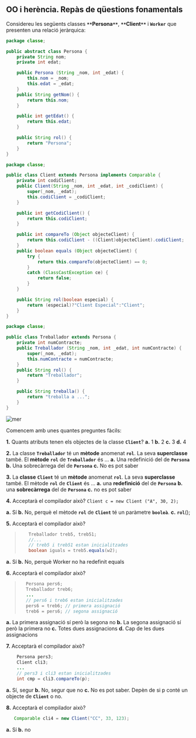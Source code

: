 ## OO i herència. Repàs de qüestions fonamentals

Considereu les següents classes **`**`Persona`**`**, **`**`Client`**`** i **`Worker`** que presenten una relació jeràrquica:

```java
package classe;

public abstract class Persona {
    private String nom;
    private int edat;

    public Persona (String _nom, int _edat) {
        this.nom = _nom;
        this.edat = _edat;
    }
    public String getNom() {
        return this.nom;
    }

    public int getEdat() {
        return this.edat;
    }

    public String rol() {
        return "Persona";
    }
}

```

```java
package classe;

public class Client extends Persona implements Comparable {
    private int codiClient;
    public Client(String _nom, int _edat, int _codiClient) {
        super(_nom, _edat);
        this.codiClient = _codiClient;
    }

    public int getCodiClient() {
        return this.codiClient;
    }

    public int compareTo (Object objecteClient) {
        return this.codiClient - ((Client)objecteClient).codiClient;
    }
    public boolean equals (Object objecteClient) {
        try {
            return this.compareTo(objecteClient) == 0;
        }
        catch (ClassCastException ce) {
            return false;
        }
    }

    public String rol(boolean especial) {
        return (especial)?"Client Especial":"Client";
    }
}
```

```java
package classe;

public class Treballador extends Persona {
    private int numContracte;
    public Treballador (String _nom, int _edat, int numContracte) {
        super(_nom, _edat);
        this.numContracte = numContracte;
    }
    public String rol() {
        return "Treballador";
    }

    public String treballa() {
        return "treballa a ...";
    }
}
```
![mer](package.png)

Comencem amb unes quantes preguntes fàcils:

**1.** Quants atributs tenen els objectes de la classe **`Client`**?
   **a.** 1
   **b.** 2
   **c.** 3
   **d.** 4

**2.** La classe **`Treballador`** té un **mètode** anomenat **`rol`**. La seva **superclasse** també. El **mètode** **`rol`** de **`Treballador`** és ...
   **a.** Una redefinició del de **`Persona`**
   **b.** Una sobrecàrrega del de **`Persona`**
   **c.** No es pot saber
   
**3.** La **classe** **`Client`** té un **mètode** anomenat **`rol`**. La seva **superclasse** també. El mètode
   **`rol`** de **`Client`** és ...
   **a.** una **redefinició** del de **`Persona`**
   **b.** una **sobrecàrrega** del de **`Persona`**
   **c.** no es pot saber

**4.** Acceptarà el compilador això?
   `Client c = new Client ("A", 30, 2);`

   **a.** Sí
   **b.** No, perquè el mètode **`rol`** de **`Client`** té un paràmetre **`booleà`**.
   **c.** **`rol`**();

**5.** Acceptarà el compilador això?
>```java
>    Treballador treb5, treb51;
>    //...
>    // treb5 i treb51 estan inicialitzades
>    boolean iguals = treb5.equals(w2);
>```

   **a.** Sí
   **b.** No, perquè Worker no ha redefinit equals

**6.** Acceptarà el compilador això?
>```java
>   Persona pers6;
>   Treballador treb6;
>   ...
>   // pers6 i treb6 estan inicialitzades
>   pers6 = treb6; // primera assignació
>   treb6 = pers6; // segona assignació
>```
   **a.** La primera assignació sí però la segona no
   **b.** La segona assignació sí però la primera no
   **c.** Totes dues assignacions
   **d.** Cap de les dues assignacions

**7.** Acceptarà el compilador això?
```java
    Persona pers3;
    Client cli3;
    ...
    // pers3 i cli3 estan inicialitzades
    int cmp = cli3.compareTo(p);
```
   **a.** Sí, segur
   **b.** No, segur que no
   **c.** No es pot saber. Depèn de si p conté un objecte de **`Client`** o no.

**8.** Acceptarà el compilador això?
```java
   Comparable cli4 = new Client("CC", 33, 123);
```
   **a.** Sí
   **b.** no
